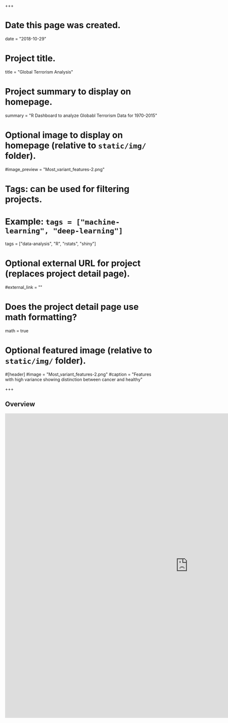 +++
# Date this page was created.
date = "2018-10-29"

# Project title.
title = "Global Terrorism Analysis"

# Project summary to display on homepage.
summary = "R Dashboard to analyze Globabl Terrorism Data for 1970-2015"

# Optional image to display on homepage (relative to `static/img/` folder).
#image_preview = "Most_variant_features-2.png"

# Tags: can be used for filtering projects.
# Example: `tags = ["machine-learning", "deep-learning"]`
tags = ["data-analysis", "R", "rstats", "shiny"]

# Optional external URL for project (replaces project detail page).
#external_link = ""

# Does the project detail page use math formatting?
math = true

# Optional featured image (relative to `static/img/` folder).
#[header]
#image = "Most_variant_features-2.png"
#caption = "Features with high variance showing distinction between cancer and healthy"

+++

## **Overview**

<iframe width="1200" height="1000" scrolling="yes" frameborder="no"  src="http://krohitm.shinyapps.io/gtd_app/"> </iframe>